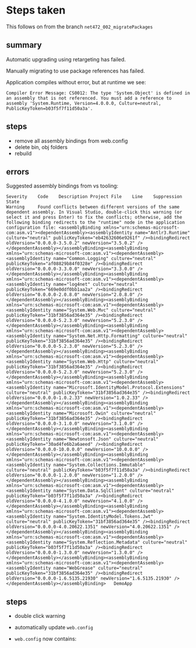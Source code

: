 # Steps taken

This follows on from the branch `net472_002_migratePackages`

## summary

Automatic upgrading using retargeting has failed.

Manually migrating to use package references has failed.

Application compiles without error, but at runtime we see:

    Compiler Error Message: CS0012: The type 'System.Object' is defined in an assembly that is not referenced. You must add a reference to assembly 'System.Runtime, Version=4.0.0.0, Culture=neutral, PublicKeyToken=b03f5f7f11d50a3a'.

## steps

- remove all assembly bindings from web.config
- delete bin, obj folders
- rebuild

## errors 

Suggested assembly bindings from vs tooling:

    Severity	Code	Description	Project	File	Line	Suppression State
    Warning		Found conflicts between different versions of the same dependent assembly. In Visual Studio, double-click this warning (or select it and press Enter) to fix the conflicts; otherwise, add the following binding redirects to the "runtime" node in the application configuration file: <assemblyBinding xmlns="urn:schemas-microsoft-com:asm.v1"><dependentAssembly><assemblyIdentity name="Antlr3.Runtime" culture="neutral" publicKeyToken="eb42632606e9261f" /><bindingRedirect oldVersion="0.0.0.0-3.5.0.2" newVersion="3.5.0.2" /></dependentAssembly></assemblyBinding><assemblyBinding xmlns="urn:schemas-microsoft-com:asm.v1"><dependentAssembly><assemblyIdentity name="Common.Logging" culture="neutral" publicKeyToken="af08829b84f0328e" /><bindingRedirect oldVersion="0.0.0.0-3.3.0.0" newVersion="3.3.0.0" /></dependentAssembly></assemblyBinding><assemblyBinding xmlns="urn:schemas-microsoft-com:asm.v1"><dependentAssembly><assemblyIdentity name="log4net" culture="neutral" publicKeyToken="669e0ddf0bb1aa2a" /><bindingRedirect oldVersion="0.0.0.0-2.0.8.0" newVersion="2.0.8.0" /></dependentAssembly></assemblyBinding><assemblyBinding xmlns="urn:schemas-microsoft-com:asm.v1"><dependentAssembly><assemblyIdentity name="System.Web.Mvc" culture="neutral" publicKeyToken="31bf3856ad364e35" /><bindingRedirect oldVersion="0.0.0.0-5.2.3.0" newVersion="5.2.3.0" /></dependentAssembly></assemblyBinding><assemblyBinding xmlns="urn:schemas-microsoft-com:asm.v1"><dependentAssembly><assemblyIdentity name="System.Net.Http.Formatting" culture="neutral" publicKeyToken="31bf3856ad364e35" /><bindingRedirect oldVersion="0.0.0.0-5.2.3.0" newVersion="5.2.3.0" /></dependentAssembly></assemblyBinding><assemblyBinding xmlns="urn:schemas-microsoft-com:asm.v1"><dependentAssembly><assemblyIdentity name="System.Web.Http" culture="neutral" publicKeyToken="31bf3856ad364e35" /><bindingRedirect oldVersion="0.0.0.0-5.2.3.0" newVersion="5.2.3.0" /></dependentAssembly></assemblyBinding><assemblyBinding xmlns="urn:schemas-microsoft-com:asm.v1"><dependentAssembly><assemblyIdentity name="Microsoft.IdentityModel.Protocol.Extensions" culture="neutral" publicKeyToken="31bf3856ad364e35" /><bindingRedirect oldVersion="0.0.0.0-1.0.2.33" newVersion="1.0.2.33" /></dependentAssembly></assemblyBinding><assemblyBinding xmlns="urn:schemas-microsoft-com:asm.v1"><dependentAssembly><assemblyIdentity name="Microsoft.Owin" culture="neutral" publicKeyToken="31bf3856ad364e35" /><bindingRedirect oldVersion="0.0.0.0-3.1.0.0" newVersion="3.1.0.0" /></dependentAssembly></assemblyBinding><assemblyBinding xmlns="urn:schemas-microsoft-com:asm.v1"><dependentAssembly><assemblyIdentity name="Newtonsoft.Json" culture="neutral" publicKeyToken="30ad4fe6b2a6aeed" /><bindingRedirect oldVersion="0.0.0.0-10.0.0.0" newVersion="10.0.0.0" /></dependentAssembly></assemblyBinding><assemblyBinding xmlns="urn:schemas-microsoft-com:asm.v1"><dependentAssembly><assemblyIdentity name="System.Collections.Immutable" culture="neutral" publicKeyToken="b03f5f7f11d50a3a" /><bindingRedirect oldVersion="0.0.0.0-1.2.0.0" newVersion="1.2.0.0" /></dependentAssembly></assemblyBinding><assemblyBinding xmlns="urn:schemas-microsoft-com:asm.v1"><dependentAssembly><assemblyIdentity name="System.Data.SqlClient" culture="neutral" publicKeyToken="b03f5f7f11d50a3a" /><bindingRedirect oldVersion="0.0.0.0-4.1.0.0" newVersion="4.1.0.0" /></dependentAssembly></assemblyBinding><assemblyBinding xmlns="urn:schemas-microsoft-com:asm.v1"><dependentAssembly><assemblyIdentity name="System.IdentityModel.Tokens.Jwt" culture="neutral" publicKeyToken="31bf3856ad364e35" /><bindingRedirect oldVersion="0.0.0.0-4.0.20622.1351" newVersion="4.0.20622.1351" /></dependentAssembly></assemblyBinding><assemblyBinding xmlns="urn:schemas-microsoft-com:asm.v1"><dependentAssembly><assemblyIdentity name="System.Reflection.Metadata" culture="neutral" publicKeyToken="b03f5f7f11d50a3a" /><bindingRedirect oldVersion="0.0.0.0-1.3.0.0" newVersion="1.3.0.0" /></dependentAssembly></assemblyBinding><assemblyBinding xmlns="urn:schemas-microsoft-com:asm.v1"><dependentAssembly><assemblyIdentity name="WebGrease" culture="neutral" publicKeyToken="31bf3856ad364e35" /><bindingRedirect oldVersion="0.0.0.0-1.6.5135.21930" newVersion="1.6.5135.21930" /></dependentAssembly></assemblyBinding>	DemoApp			

## steps

- double click warning
- automatically update `web.config`
- `web.config` now contains:

    <?xml version="1.0"?>
    <!--
      For more information on how to configure your ASP.NET application, please visit
      https://go.microsoft.com/fwlink/?LinkId=301880
      -->
    <configuration>
      <configSections>
        <!-- For more information on Entity Framework configuration, visit http://go.microsoft.com/fwlink/?LinkID=237468 -->
        <section name="entityFramework" type="System.Data.Entity.Internal.ConfigFile.EntityFrameworkSection, EntityFramework, Version=6.0.0.0, Culture=neutral, PublicKeyToken=b77a5c561934e089" requirePermission="false"/>
        <!-- For more information on Entity Framework configuration, visit http://go.microsoft.com/fwlink/?LinkID=237468 -->
      </configSections>
      <appSettings>
        <add key="webpages:Version" value="3.0.0.0"/>
        <add key="webpages:Enabled" value="false"/>
        <add key="ClientValidationEnabled" value="true"/>
        <add key="UnobtrusiveJavaScriptEnabled" value="true"/>
      </appSettings>
      <!--
        For a description of web.config changes see http://go.microsoft.com/fwlink/?LinkId=235367.

        The following attributes can be set on the <httpRuntime> tag.
          <system.Web>
            <httpRuntime targetFramework="4.7.2" />
          </system.Web>
      -->
      <system.web>
        <compilation debug="true" targetFramework="4.7.2"/>
        <httpRuntime targetFramework="4.6"/>
        <httpModules/>
      </system.web>
      <runtime>
        <assemblyBinding xmlns="urn:schemas-microsoft-com:asm.v1">
          <dependentAssembly>
            <assemblyIdentity name="WebGrease" publicKeyToken="31BF3856AD364E35" culture="neutral"/>
            <bindingRedirect oldVersion="0.0.0.0-1.6.5135.21930" newVersion="1.6.5135.21930"/>
          </dependentAssembly>
          <dependentAssembly>
            <assemblyIdentity name="System.Reflection.Metadata" publicKeyToken="B03F5F7F11D50A3A" culture="neutral"/>
            <bindingRedirect oldVersion="0.0.0.0-1.3.0.0" newVersion="1.3.0.0"/>
          </dependentAssembly>
          <dependentAssembly>
            <assemblyIdentity name="System.IdentityModel.Tokens.Jwt" publicKeyToken="31BF3856AD364E35" culture="neutral"/>
            <bindingRedirect oldVersion="0.0.0.0-4.0.20622.1351" newVersion="4.0.20622.1351"/>
          </dependentAssembly>
          <dependentAssembly>
            <assemblyIdentity name="System.Data.SqlClient" publicKeyToken="B03F5F7F11D50A3A" culture="neutral"/>
            <bindingRedirect oldVersion="0.0.0.0-4.1.0.0" newVersion="4.1.0.0"/>
          </dependentAssembly>
          <dependentAssembly>
            <assemblyIdentity name="System.Collections.Immutable" publicKeyToken="B03F5F7F11D50A3A" culture="neutral"/>
            <bindingRedirect oldVersion="0.0.0.0-1.2.0.0" newVersion="1.2.0.0"/>
          </dependentAssembly>
          <dependentAssembly>
            <assemblyIdentity name="Newtonsoft.Json" publicKeyToken="30AD4FE6B2A6AEED" culture="neutral"/>
            <bindingRedirect oldVersion="0.0.0.0-10.0.0.0" newVersion="10.0.0.0"/>
          </dependentAssembly>
          <dependentAssembly>
            <assemblyIdentity name="Microsoft.Owin" publicKeyToken="31BF3856AD364E35" culture="neutral"/>
            <bindingRedirect oldVersion="0.0.0.0-3.1.0.0" newVersion="3.1.0.0"/>
          </dependentAssembly>
          <dependentAssembly>
            <assemblyIdentity name="Microsoft.IdentityModel.Protocol.Extensions" publicKeyToken="31BF3856AD364E35" culture="neutral"/>
            <bindingRedirect oldVersion="0.0.0.0-1.0.2.33" newVersion="1.0.2.33"/>
          </dependentAssembly>
          <dependentAssembly>
            <assemblyIdentity name="System.Web.Http" publicKeyToken="31BF3856AD364E35" culture="neutral"/>
            <bindingRedirect oldVersion="0.0.0.0-5.2.3.0" newVersion="5.2.3.0"/>
          </dependentAssembly>
          <dependentAssembly>
            <assemblyIdentity name="System.Net.Http.Formatting" publicKeyToken="31BF3856AD364E35" culture="neutral"/>
            <bindingRedirect oldVersion="0.0.0.0-5.2.3.0" newVersion="5.2.3.0"/>
          </dependentAssembly>
          <dependentAssembly>
            <assemblyIdentity name="System.Web.Mvc" publicKeyToken="31BF3856AD364E35" culture="neutral"/>
            <bindingRedirect oldVersion="0.0.0.0-5.2.3.0" newVersion="5.2.3.0"/>
          </dependentAssembly>
          <dependentAssembly>
            <assemblyIdentity name="log4net" publicKeyToken="669E0DDF0BB1AA2A" culture="neutral"/>
            <bindingRedirect oldVersion="0.0.0.0-2.0.8.0" newVersion="2.0.8.0"/>
          </dependentAssembly>
          <dependentAssembly>
            <assemblyIdentity name="Common.Logging" publicKeyToken="AF08829B84F0328E" culture="neutral"/>
            <bindingRedirect oldVersion="0.0.0.0-3.3.0.0" newVersion="3.3.0.0"/>
          </dependentAssembly>
          <dependentAssembly>
            <assemblyIdentity name="Antlr3.Runtime" publicKeyToken="EB42632606E9261F" culture="neutral"/>
            <bindingRedirect oldVersion="0.0.0.0-3.5.0.2" newVersion="3.5.0.2"/>
          </dependentAssembly>
        </assemblyBinding>
      </runtime>
      <system.webServer>
        <modules/>
        <validation validateIntegratedModeConfiguration="false"/>
      </system.webServer>
      <entityFramework>
        <defaultConnectionFactory type="System.Data.Entity.Infrastructure.LocalDbConnectionFactory, EntityFramework">
          <parameters>
            <parameter value="mssqllocaldb"/>
          </parameters>
        </defaultConnectionFactory>
        <providers>
          <provider invariantName="System.Data.SqlClient" type="System.Data.Entity.SqlServer.SqlProviderServices, EntityFramework.SqlServer"/>
        </providers>
      </entityFramework>
    </configuration>

- delete bin, obj folders
- rebuild
- no errors
- run using IIS Express
- run using IIS

## errors

    Server Error in '/' Application.
    Compilation Error
    Description: An error occurred during the compilation of a resource required to service this request. Please review the following specific error details and modify your source code appropriately.

    Compiler Error Message: CS0012: The type 'System.Object' is defined in an assembly that is not referenced. You must add a reference to assembly 'System.Runtime, Version=4.0.0.0, Culture=neutral, PublicKeyToken=b03f5f7f11d50a3a'.

## steps

- `grep "System.Web.Http" * -R`
- remove `System.Web.Http` from `.nuget/packages.config`^
- remove all bindings from web.config
- delete bin, obj folders
- rebuild
- accept suggested bindings
- `web.config` still contains:

    <dependentAssembly>
      <assemblyIdentity name="System.Web.Http" publicKeyToken="31BF3856AD364E35" culture="neutral"/>
      <bindingRedirect oldVersion="0.0.0.0-5.2.3.0" newVersion="5.2.3.0"/>
    </dependentAssembly>

- no errors

## errors

Same runtime error

## steps


